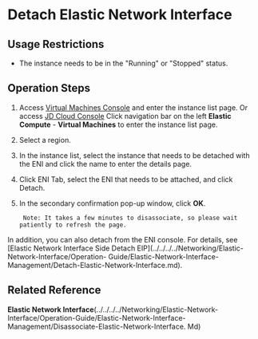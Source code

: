 # Detach Elastic Network Interface

## Usage Restrictions

* The instance needs to be in the "Running" or "Stopped" status.

## Operation Steps

1. Access [Virtual Machines Console](https://cns-console.jdcloud.com/host/compute/list) and enter the instance list page. Or access [JD Cloud Console](https://console.jdcloud.com) Click navigation bar on the left **Elastic Compute** - **Virtual Machines** to enter the instance list page.
2. Select a region.
3. In the instance list, select the instance that needs to be detached with the ENI and click the name to enter the details page.
4. Click ENI Tab, select the ENI that needs to be attached, and click Detach.
5. In the secondary confirmation pop-up window, click **OK**.
		
		
		Note: It takes a few minutes to disassociate, so please wait patiently to refresh the page.

In addition, you can also detach from the ENI console. For details, see [Elastic Network Interface Side Detach EIP](../../../../Networking/Elastic-Network-Interface/Operation- Guide/Elastic-Network-Interface-Management/Detach-Elastic-Network-Interface.md).

## Related Reference
**Elastic Network Interface**(../../../../Networking/Elastic-Network-Interface/Operation-Guide/Elastic-Network-Interface-Management/Disassociate-Elastic-Network-Interface. Md)
